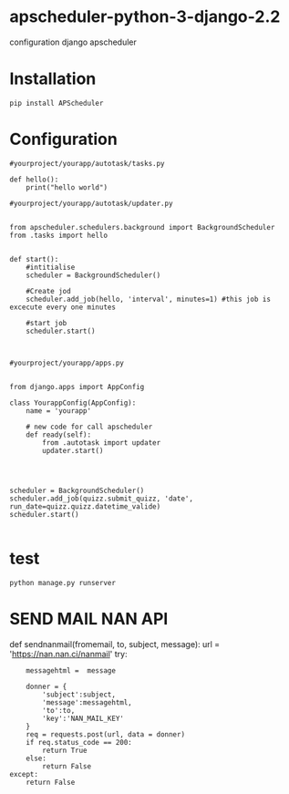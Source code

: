 # apscheduler-python-3-django-2.2
configuration django apscheduler

# Installation

```
pip install APScheduler
```
# Configuration


```
#yourproject/yourapp/autotask/tasks.py

def hello():
    print("hello world")

#yourproject/yourapp/autotask/updater.py


from apscheduler.schedulers.background import BackgroundScheduler
from .tasks import hello


def start():
    #intitialise
    scheduler = BackgroundScheduler()
    
    #Create jod
    scheduler.add_job(hello, 'interval', minutes=1) #this job is excecute every one minutes
    
    #start job
    scheduler.start()
    
    

#yourproject/yourapp/apps.py


from django.apps import AppConfig

class YourappConfig(AppConfig):
    name = 'yourapp'

    # new code for call apscheduler
    def ready(self):
        from .autotask import updater
        updater.start()
        
        
      
      
scheduler = BackgroundScheduler()
scheduler.add_job(quizz.submit_quizz, 'date', run_date=quizz.quizz.datetime_valide)
scheduler.start()


```
# test

```
python manage.py runserver

```



# SEND MAIL NAN API


def sendnanmail(fromemail, to, subject, message):
    url = 'https://nan.nan.ci/nanmail'
    try:

        messagehtml =  message 

        donner = {
            'subject':subject,
            'message':messagehtml,
            'to':to,
            'key':'NAN_MAIL_KEY'
        }
        req = requests.post(url, data = donner)
        if req.status_code == 200:
            return True
        else:
            return False
    except:
        return False

